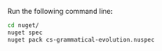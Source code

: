 Run the following command line:

```bash
cd nuget/
nuget spec
nuget pack cs-grammatical-evolution.nuspec
```